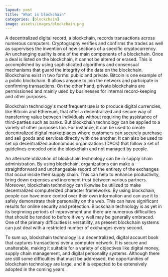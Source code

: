 ```yaml
---
layout: post
title: "What is blockchain"
categories: [blockchain]
image: assets/images/blockchain.png
---
```


A decentralized digital record, a blockchain, records transactions across numerous computers. Cryptography verifies and confirms the trades as well as supervises the invention of new sections of a specific cryptocurrency. An unchanging quality is one of the main components of a blockchain. Once a deal is listed on the blockchain, it cannot be altered or erased. This is accomplished by using sophisticated algorithms and consensual mechanisms that guard the integrity of the data on the blockchain. Blockchains exist in two forms: public and private. Bitcoin is one example of a public blockchain. It allows anyone to join the network and participate in confirming transactions. On the other hand, private blockchains are permissioned and mainly used by businesses for internal record-keeping and other purposes.

Blockchain technology's most frequent use is to produce digital currencies, like Bitcoin and Ethereum, that offer a decentralized and secure way of transferring value between individuals without requiring the assistance of third-parties such as banks. But blockchain technology can be applied to a variety of other purposes too. For instance, it can be used to create decentralized digital marketplaces where customers can securely purchase and sell goods and services directly with one another. It can also be used to set up decentralized autonomous organizations (DAOs) that follow a set of guidelines encoded onto the blockchain and not managed by people.

An alternate utilization of blockchain technology can be in supply chain administration. By using blockchain, organizations can make a straightforward and unchangeable record of the entirety of the exchanges that occur inside their supply chain. This can help to enhance productivity, bring down expenses and increment trust between various partners. Moreover, blockchain technology can likewise be utilized to make decentralized computerized character frameworks. By using blockchain, people can have more control over their own information and can use it to safely demonstrate their personality on the web. This can have significant results for online security and protection. Blockchain technology is as yet in its beginning periods of improvement and there are numerous difficulties that should be tended to before it very well may be generally embraced. One of the primary difficulties is versatility, as present blockchain systems can just deal with a restricted number of exchanges every second.

To sum up, blockchain technology is a decentralized, digital account book that captures transactions over a computer network. It is secure and unalterable, making it suitable for a variety of objectives like digital money, supply chain management, and digital personality systems. Although there are still some difficulties that must be addressed, the opportunities of blockchain technology are large, and it is expected to be extensively adopted in the coming years.
